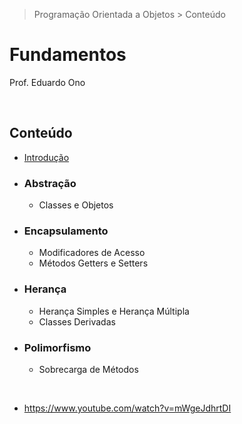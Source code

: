 > Programação Orientada a Objetos > Conteúdo

# Fundamentos

Prof. Eduardo Ono

<br>

## Conteúdo

* [Introdução](./overview.md)

* ### Abstração

  * Classes e Objetos

* ### Encapsulamento

  * Modificadores de Acesso
  * Métodos Getters e Setters

* ### Herança

  * Herança Simples e Herança Múltipla
  * Classes Derivadas

* ### Polimorfismo

  * Sobrecarga de Métodos

<br>

* https://www.youtube.com/watch?v=mWgeJdhrtDI

<br>

